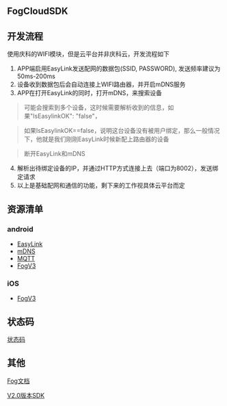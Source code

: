 ##  FogCloudSDK

## 开发流程
使用庆科的WIFI模块，但是云平台并非庆科云，开发流程如下

1. APP端启用EasyLink发送配网的数据包(SSID, PASSWORD), 发送频率建议为50ms-200ms
2. 设备收到数据包后会自动连接上WIFI路由器，并开启mDNS服务
3. APP在打开EasyLink的同时，打开mDNS，来搜索设备

> 可能会搜索到多个设备，这时候需要解析收到的信息，如果"IsEasylinkOK": "false"，

> 如果IsEasylinkOK==false，说明这台设备没有被用户绑定，那么一般情况下，他就是我们刚刚EasyLink时候新配上路由器的设备

> 断开EasyLink和mDNS

4. 解析出待绑定设备的IP，并通过HTTP方式连接上去（端口为8002），发送绑定请求
5. 以上是基础配网和通信的功能，剩下来的工作视具体云平台而定

##  资源清单

### android
* [EasyLink](https://github.com/MXCHIP/Fog2.0/blob/master/docs/Android-EasyLink3.0.md)
* [mDNS](https://github.com/MXCHIP/Fog2.0/blob/master/docs/Android-mDNS3.0.md)
* [MQTT](https://github.com/MXCHIP/Fog2.0/blob/master/docs/Android-MQTT3.0.md)
* [FogV3](https://github.com/MXCHIP/Fog2.0/blob/master/docs/Android-fogV3.md)

### iOS
* [FogV3](https://github.com/MXCHIP/Fog2.0/blob/master/docs/iOS-fogV3.md)

## 状态码
[状态码](https://github.com/MXCHIP/Fog2.0/blob/master/docs/Error-code.md)

## 其他
[Fog文档](http://doc.fogcloud.io)

[V2.0版本SDK](https://github.com/MXCHIP/Fog2.0/blob/master/docs/V2.0)
